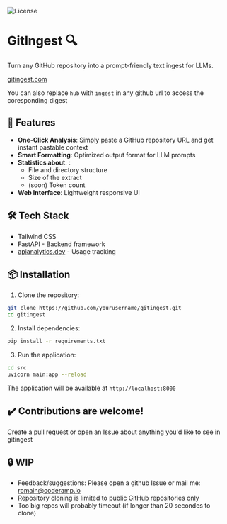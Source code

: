 ![License](https://img.shields.io/badge/license-MIT-blue.svg)
# GitIngest 🔍

Turn any GitHub repository into a prompt-friendly text ingest for LLMs.

[gitingest.com](https://gitingest.com/)

You can also replace `hub` with `ingest` in any github url to access the coresponding digest

## 🚀 Features

- **One-Click Analysis**: Simply paste a GitHub repository URL and get instant pastable context
- **Smart Formatting**: Optimized output format for LLM prompts
- **Statistics about**: :
  - File and directory structure
  - Size of the extract
  - (soon) Token count  
- **Web Interface**: Lightweight responsive UI

## 🛠️ Tech Stack
- Tailwind CSS
- FastAPI - Backend framework
- [apianalytics.dev](https://www.apianalytics.dev/) - Usage tracking

## 📦 Installation

1. Clone the repository:
```bash
git clone https://github.com/yourusername/gitingest.git
cd gitingest
```

2. Install dependencies:
```bash
pip install -r requirements.txt
```

3. Run the application:
```bash
cd src
uvicorn main:app --reload
```

The application will be available at `http://localhost:8000`

## ✔️ Contributions are welcome!
Create a pull request or open an Issue about anything you'd like to see in gitingest

## 🔒 WIP
- Feedback/suggestions: Please open a github Issue or mail me: romain@coderamp.io
- Repository cloning is limited to public GitHub repositories only
- Too big repos will probably timeout (if longer than 20 secondes to clone)

